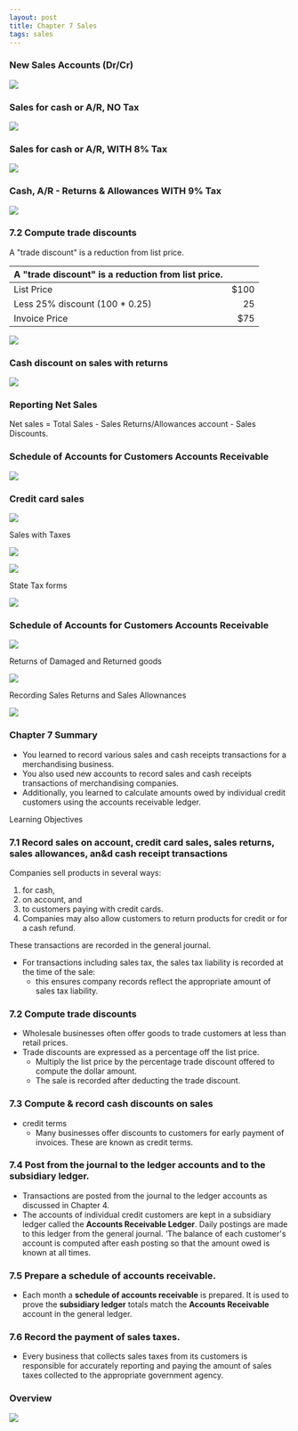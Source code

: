```yaml
---
layout: post
title: Chapter 7 Sales
tags: sales
---
```



### New Sales Accounts (Dr/Cr)  

![](/assets/mc-graw-accounting-course/chap7.sales.returns/chap7.1.png)


### Sales for cash or A/R, NO Tax

![](/assets/mc-graw-accounting-course/chap7.sales.returns/1.sales.w.NO.tax.png)


### Sales for cash or A/R, WITH 8% Tax

![](/assets/mc-graw-accounting-course/chap7.sales.returns/2.sales.w.tax.png)


### Cash, A/R - Returns & Allowances WITH 9% Tax

![](/assets/mc-graw-accounting-course/chap7.sales.returns/3.Cash.AR.sales.return.allowances.taxed.png)


### 7.2 Compute trade discounts

A "trade discount" is a reduction from list price.

|A "trade discount" is a reduction from list price.||
|:-|-:|
| List Price | $100 |
| Less 25% discount (100 * 0.25)| 25 |
| Invoice Price | $75 |

![](/assets/mc-graw-accounting-course/chap7.sales.returns/4.trade.discount.png)


### Cash discount on sales with returns

![](/assets/mc-graw-accounting-course/chap7.sales.returns/5.cash.discouont.on.sales.returns.png)

### Reporting Net Sales

Net sales = Total Sales - Sales Returns/Allowances account - Sales Discounts.


### Schedule of Accounts for Customers Accounts Receivable

![](/assets/mc-graw-accounting-course/chap7.sales.returns/schedule.of.accounts.receivable.7.5.png)


### Credit card sales

![](/assets/mc-graw-accounting-course/chap7.sales.returns/credit.card.sales.transactions.png)


Sales with Taxes

![](/assets/mc-graw-accounting-course/chap7.sales.returns/credit.terms.sales.discounbt.definitions.png)

![](/assets/mc-graw-accounting-course/chap7.sales.returns/customer.sales.slip.png)


State Tax forms

![](/assets/mc-graw-accounting-course/chap7.sales.returns/sales.taxes.state.form.png)



### Schedule of Accounts for Customers Accounts Receivable

![](/assets/mc-graw-accounting-course/chap7.sales.returns/schedule.of.accounts.receivable.7.5.png)


Returns of Damaged and Returned goods

![](/assets/mc-graw-accounting-course/chap7.sales.returns/account.customer.balance.ledger.png)


Recording Sales Returns and Sales Allownances


![](/assets/mc-graw-accounting-course/chap7.sales.returns/recording.sales.returns.allowances.png)





### Chapter 7 Summary

- You learned to record various sales and cash receipts transactions for a merchandising business. 
- You also used new accounts to record sales and cash receipts transactions of merchandising companies. 
- Additionally, you learned to calculate amounts owed by individual credit customers using the accounts receivable ledger.

Learning Objectives

### 7.1 Record sales on account, credit card sales, sales returns, sales allowances, an&d cash receipt transactions

Companies sell products in several ways:
1. for cash, 
2. on account, and 
3. to customers paying with credit cards. 
4. Companies may also allow customers to return products for credit or for a cash refund. 

These transactions are recorded in the general journal. 

- For transactions including sales tax, the sales tax liability is recorded at the time of the sale: 
   - this ensures company records reflect the appropriate amount of sales tax liability.

### 7.2 Compute trade discounts

- Wholesale businesses often offer goods to trade customers at less than retail prices. 
- Trade discounts are expressed as a percentage off the list price. 
   - Multiply the list price by the percentage trade discount offered to compute the dollar amount.
   - The sale is recorded after deducting the trade discount.

### 7.3 Compute & record cash discounts on sales

- credit terms
   - Many businesses offer discounts to customers for early payment of invoices. These are known as credit terms.

### 7.4 Post from the journal to the ledger accounts and to the subsidiary ledger.

- Transactions are posted from the journal to the ledger accounts as discussed in Chapter 4. 
- The accounts of individual credit customers are kept in a subsidiary ledger called the **Accounts Receivable Ledger**. Daily postings are made to this ledger from the general journal. ‘The balance of each customer's account is computed after eash posting so that the amount owed is known at all times.

### 7.5 Prepare a schedule of accounts receivable.

- Each month a **schedule of accounts receivable** is prepared. It is used to prove the **subsidiary ledger** totals match the **Accounts Receivable** account in the general ledger.

### 7.6 Record the payment of sales taxes.

- Every business that collects sales taxes from its customers is responsible for accurately reporting and paying the amount of sales taxes collected to the appropriate government agency.


### Overview

![](/assets/mc-graw-accounting-course/chap7.sales.returns/chap7.review.png)

